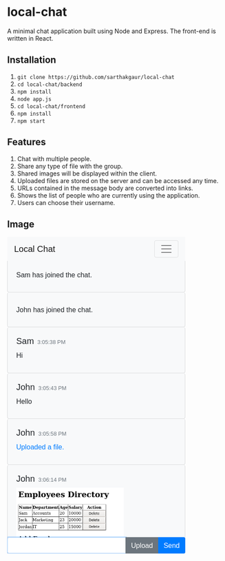 # local-chat

A minimal chat application built using Node and Express. The front-end is written in React.

## Installation

1. `git clone https://github.com/sarthakgaur/local-chat`
2. `cd local-chat/backend`
3. `npm install`
4. `node app.js`
5. `cd local-chat/frontend`
6. `npm install`
7. `npm start`

## Features

1. Chat with multiple people.
2. Share any type of file with the group.
3. Shared images will be displayed within the client.
4. Uploaded files are stored on the server and can be accessed any time.
5. URLs contained in the message body are converted into links.
6. Shows the list of people who are currently using the application.
7. Users can choose their username.

## Image

![Screen Shot](/backend/public/images/client.png)
